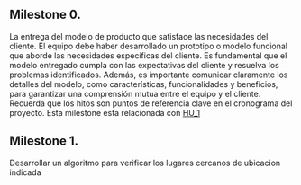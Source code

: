 ## Milestone 0.
La entrega del modelo de producto que satisface las necesidades del cliente. El equipo debe haber desarrollado un prototipo o modelo funcional que aborde las necesidades específicas del cliente. Es fundamental que el modelo entregado cumpla con las expectativas del cliente y resuelva los problemas identificados. Además, es importante comunicar claramente los detalles del modelo, como características, funcionalidades y beneficios, para garantizar una comprensión mutua entre el equipo y el cliente. Recuerda que los hitos son puntos de referencia clave en el cronograma del proyecto. Esta milestone esta relacionada con [HU_1](https://github.com/Artur-Sultanov/FISH/issues/2#issue-2134701770)

## Milestone 1.
Desarrollar un algoritmo para verificar los lugares cercanos de ubicacion indicada
